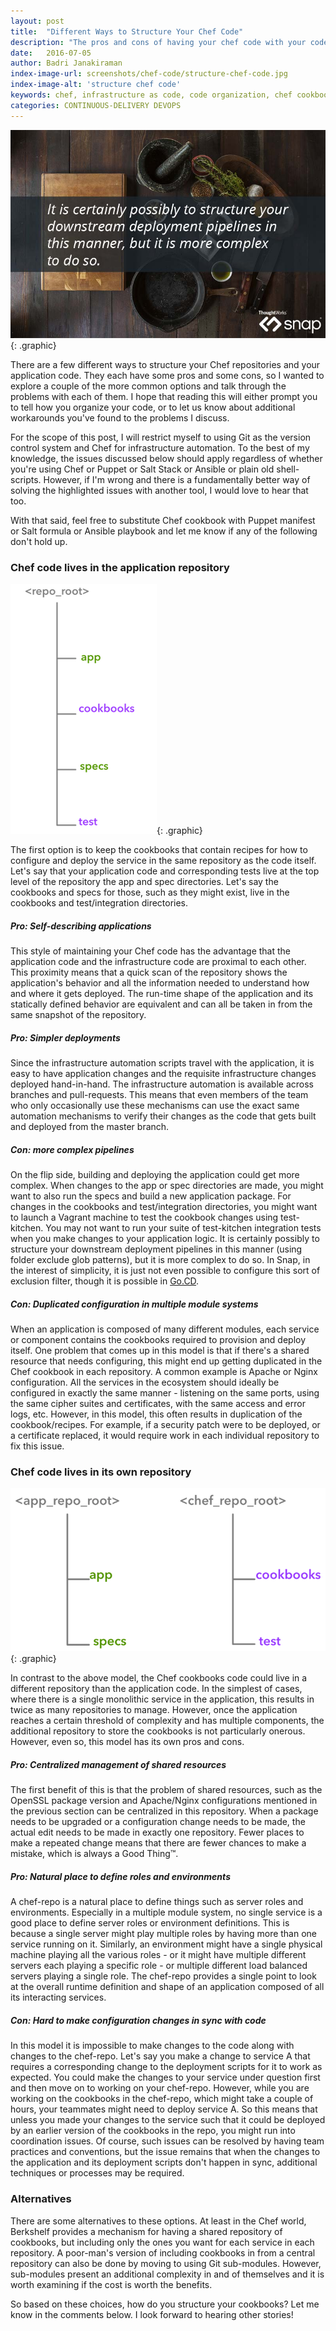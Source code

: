 ```yaml
---
layout: post
title:  "Different Ways to Structure Your Chef Code"
description: "The pros and cons of having your chef code with your code and in a separate repo"
date:   2016-07-05
author: Badri Janakiraman
index-image-url: screenshots/chef-code/structure-chef-code.jpg
index-image-alt: 'structure chef code'
keywords: chef, infrastructure as code, code organization, chef cookbook, ansible, git, continuous integration, continuous deployment
categories: CONTINUOUS-DELIVERY DEVOPS
---
```


![Structure your Chef code](/assets/images/screenshots/chef-code/structure-chef-code.jpg){: .graphic}

There are a few different ways to structure your Chef repositories and your application code. They each have some pros and some cons, so I wanted to explore a couple of the more common options and talk through the problems with each of them. I hope that reading this will either prompt you to tell how you organize your code, or to let us know about additional workarounds you've found to the problems I discuss.

For the scope of this post, I will restrict myself to using Git as the version control system and Chef for infrastructure automation. To the best of my knowledge, the issues discussed below should apply regardless of whether you're using Chef or Puppet or Salt Stack or Ansible or plain old shell-scripts. However, if I'm wrong and there is a fundamentally better way of solving the highlighted issues with another tool, I would love to hear that too.

With that said, feel free to substitute Chef cookbook with Puppet manifest or Salt formula or Ansible playbook and let me know if any of the following don't hold up.

### Chef code lives in the application repository

![SingleRepo](/assets/images/chef-organization/one_repo.png){: .graphic}


The first option is to keep the cookbooks that contain recipes for how to configure and deploy the service in the same repository as the code itself. Let's say that your application code and corresponding tests live at the top level of the repository the app and spec directories. Let's say the cookbooks and specs for those, such as they might exist, live in the cookbooks and test/integration directories.

##### Pro: Self-describing applications
This style of maintaining your Chef code has the advantage that the application code and the infrastructure code are proximal to each other. This proximity means that a quick scan of the repository shows the application's behavior and all the information needed to understand how and where it gets deployed. The run-time shape of the application and its statically defined behavior are equivalent and can all be taken in from the same snapshot of the repository.

##### Pro: Simpler deployments
Since the infrastructure automation scripts travel with the application, it is easy to have application changes and the requisite infrastructure changes deployed hand-in-hand. The infrastructure automation is available across branches and pull-requests. This means that even members of the team who only occasionally use these mechanisms can use the exact same automation mechanisms to verify their changes as the code that gets built and deployed from the master branch.

##### Con: more complex pipelines
On the flip side, building and deploying the application could get more complex. When changes to the app or spec directories are made, you might want to also run the specs and build a new application package. For changes in the cookbooks and test/integration directories, you might want to launch a Vagrant machine to test the cookbook changes using test-kitchen. You may not want to run your suite of test-kitchen integration tests when you make changes to your application logic. It is certainly possibly to structure your downstream deployment pipelines in this manner (using folder exclude glob patterns), but it is more complex to do so. In Snap, in the interest of simplicity, it is just not even possible to configure this sort of exclusion filter, though it is possible in [Go.CD](https://www.go.cd/).

##### Con: Duplicated configuration in multiple module systems

When an application is composed of many different modules, each service or component contains the cookbooks required to provision and deploy itself. One problem that comes up in this model is that if there's a shared resource that needs configuring, this might end up getting duplicated in the Chef cookbook in each repository. A common example is Apache or Nginx configuration. All the services in the ecosystem should ideally be configured in exactly the same manner - listening on the same ports, using the same cipher suites and certificates, with the same access and error logs, etc. However, in this model, this often results in duplication of the cookbook/recipes. For example, if a security patch were to be deployed, or a certificate replaced, it would require work in each individual repository to fix this issue.

### Chef code lives in its own repository

![SingleRepo](/assets/images/chef-organization/different_repos.png){: .graphic}

In contrast to the above model, the Chef cookbooks code could live in a different repository than the application code. In the simplest of cases, where there is a single monolithic service in the application, this results in twice as many repositories to manage. However, once the application reaches a certain threshold of complexity and has multiple components, the additional repository to store the cookbooks is not particularly onerous. However, even so, this model has its own pros and cons.

##### Pro: Centralized management of shared resources

The first benefit of this is that the problem of shared resources, such as the OpenSSL package version and Apache/Nginx configurations mentioned in the previous section can be centralized in this repository. When a package needs to be upgraded or a configuration change needs to be made, the actual edit needs to be made in exactly one repository. Fewer places to make a repeated change means that there are fewer chances to make a mistake, which is always a Good Thing™.

##### Pro: Natural place to define roles and environments

A chef-repo is a natural place to define things such as server roles and environments. Especially in a multiple module system, no single service is a good place to define server roles or environment definitions. This is because a single server might play multiple roles by having more than one service running on it. Similarly, an environment might have a single physical machine playing all the various roles - or it might have multiple different servers each playing a specific role - or multiple different load balanced servers playing a single role. The chef-repo provides a single point to look at the overall runtime definition and shape of an application composed of all its interacting services.

##### Con: Hard to make configuration changes in sync with code

In this model it is impossible to make changes to the code along with changes to the chef-repo. Let's say you make a change to service A that requires a corresponding change to the deployment scripts for it to work as expected. You could make the changes to your service under question first and then move on to working on your chef-repo. However, while you are working on the cookbooks in the chef-repo, which might take a couple of hours, your teammates might need to deploy service A. So this means that unless you made your changes to the service such that it could be deployed by an earlier version of the cookbooks in the repo, you might run into coordination issues. Of course, such issues can be resolved by having team practices and conventions, but the issue remains that when the changes to the application and its deployment scripts don't happen in sync, additional techniques or processes may be required.

### Alternatives

There are some alternatives to these options. At least in the Chef world, Berkshelf provides a mechanism for having a shared repository of cookbooks, but including only the ones you want for each service in each repository. A poor-man's version of including cookbooks in from a central repository can also be done by moving to using Git sub-modules. However, sub-modules present an additional complexity in and of themselves and it is worth examining if the cost is worth the benefits.

So based on these choices, how do you structure your cookbooks? Let me know in the comments below. I look forward to hearing other stories!
